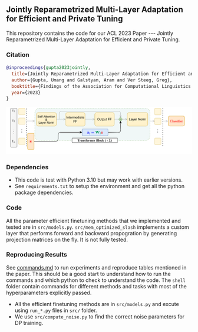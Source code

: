 ## Jointly Reparametrized Multi-Layer Adaptation for Efficient and Private Tuning

This repository contains the code for our ACL 2023 Paper --- Jointly Reparametrized Multi-Layer Adaptation for Efficient and Private Tuning.

### Citation

```bibtex
@inproceedings{gupta2023jointly,
  title={Jointly Reparametrized Multi-Layer Adaptation for Efficient and Private Tuning},
  author={Gupta, Umang and Galstyan, Aram and Ver Steeg, Greg},
  booktitle={Findings of the Association for Computational Linguistics: ACL 2023},
  year={2023}
}
```


![](slash.png)


### Dependencies
- This code is test with Python 3.10 but may work with earlier versions.
- See `requirements.txt` to setup the environment and get all the python package dependencies.  

### Code
All the parameter efficient finetuning methods that we implemented and tested are in `src/models.py`. `src/mem_optimized_slash` implements a custom layer that performs forward and backward propogration by generating projection matrices on the fly. It is not fully tested. 


### Reproducing Results
See [commands.md](shell/commands.md) to run experiments and reproduce tables mentioned in the paper. This should be a good start to understand how to run the commands and which python to check to understand the code. The `shell` folder contain commands for different methods and tasks with most of the hyperparameters explicitly passed.


- All the efficient finetuning methods are in `src/models.py` and excute using `run_*.py` files in `src/` folder.
- We use `src/compute_noise.py` to find the correct noise parameters for DP training.

